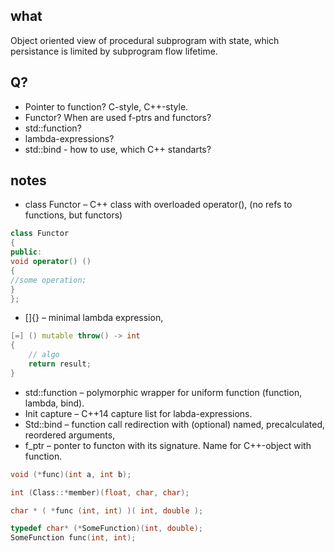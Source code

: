 ## what

Object oriented view of procedural subprogram with state, which persistance is limited by subprogram flow lifetime.

## Q?

- Pointer to function? C-style, C++-style.
- Functor? When are used f-ptrs and functors?
- std::function?
- lambda-expressions?
- std::bind - how to use, which C++ standarts?

## notes

* class Functor – C++ class with overloaded operator(), (no refs to functions, but functors)

```c++
class Functor
{
public:
void operator() ()
{
//some operation;
}
};
```

* []{} – minimal lambda expression,

```c++
[=] () mutable throw() -> int
{
    // algo
    return result;
}
```

* std::function – polymorphic wrapper for uniform function (function, lambda, bind).
* Init capture – С++14 capture list for labda-expressions.
* Std::bind – function call redirection with (optional) named, precalculated, reordered arguments,
* f_ptr – ponter to functon with its signature. Name for C++-object with function.

```c++
void (*func)(int a, int b);

int (Class::*member)(float, char, char);

char * ( *func (int, int) )( int, double );

typedef char* (*SomeFunction)(int, double);
SomeFunction func(int, int);
```
  